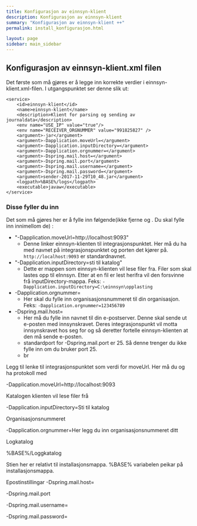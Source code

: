 ```yaml
---
title: Konfigurasjon av einnsyn-klient
description: Konfigurasjon av einnsyn-klient
summary: "Konfigurasjon av einnsyn-klient ++"
permalink: install_konfigurasjon.html

layout: page
sidebar: main_sidebar
---
```


## Konfigurasjon av einnsyn-klient.xml filen

Det første som må gjøres er å legge inn korrekte verdier i einnsyn-klient.xml-filen. I utgangspunktet ser denne slik ut:

```
<service>
	<id>einnsyn-klient</id>
	<name>einnsyn-klient</name>
	<description>Klient for parsing og sending av journaldata</description>
	<env name="USE_IP" value="true"/>
	<env name="RECEIVER_ORGNUMMER" value="991825827" />
	<argument>-jar</argument>
	<argument>-Dapplication.moveUrl=</argument>
	<argument>-Dapplication.inputDirectory=</argument>
	<argument>-Dapplication.orgnummer=</argument>
	<argument>-Dspring.mail.host=</argument>
	<argument>-Dspring.mail.port</argument>
	<argument>-Dspring.mail.username=</argument>
	<argument>-Dspring.mail.password=</argument>
	<argument>sender-2017-11-29T10_48.jar</argument>
	<logpath>%BASE%/logs</logpath>
	<executable>javaw</executable>
</service>
```

### Disse fyller du inn

Det som må gjøres her er å fylle inn følgende(ikke fjerne <argument> og </argument>. Du skal fylle inn innimellom de) :
* "-Dapplication.moveUrl=http://localhost:9093"
  * Denne linker einnsyn-klienten til integrasjonspunktet. Her må du ha med navnet på integrasjonspunktet og porten det kjører på. ```http://localhost:9093``` er standardnavnet.
* "-Dapplication.inputDirectory=sti til katalog"
  * Dette er mappen som einnsyn-klienten vil lese filer fra. Filer som skal lastes opp til eInnsyn. Etter at en fil er lest herifra vil den forsvinne frå inputDirectory-mappa. Feks: ```-Dapplication.inputDirectory=C:\einnsyn\opplasting``` 
* -Dapplication.orgnummer=
  * Her skal du fylle inn organisasjonsnummeret til din organisasjon. Feks: ```-Dapplication.orgnummer=123456789```
* -Dspring.mail.host=
  * Her må du fylle inn navnet til din e-postserver. Denne skal sende ut e-posten med innsynskravet. Deres integrasjonspunkt vil motta innsynskravet hos seg for og så deretter fortelle einnsyn-klienten at den må sende e-posten.
  * standardport for -Dspring.mail.port er 25. Så denne trenger du ikke fylle inn om du bruker port 25.
  * br







Legg til lenke til integrasjonspunktet som verdi for moveUrl. Her må du og ha protokoll med

<argument>-Dapplication.moveUrl=http://localhost:9093</argument>
 

Katalogen klienten vil lese filer frå

<argument>-Dapplication.inputDirectory=Sti til katalog</argument>
 

Organisasjonsnummeret

<argument>-Dapplication.orgnummer=Her legg du inn organisasjonsnummeret ditt</argument>
 

Logkatalog

<logpath>%BASE%/Loggkatalog</logpath>

Stien her er relativt til installasjonsmappa. %BASE% variabelen peikar på installasjonsmappa.

 

Epostinstillingar
<argument>-Dspring.mail.host=</argument>

<argument>-Dspring.mail.port</argument>

<argument>-Dspring.mail.username=</argument>

<argument>-Dspring.mail.password=</argument>

